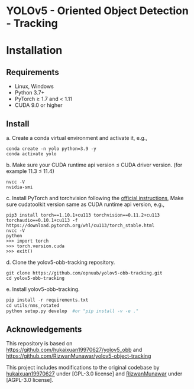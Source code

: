 # YOLOv5 - Oriented Object Detection - Tracking

# Installation
## Requirements
* Linux, Windows
* Python 3.7+ 
* PyTorch ≥ 1.7 and < 1.11
* CUDA 9.0 or higher

## Install 
a. Create a conda virtual environment and activate it, e.g.,
```
conda create -n yolo python=3.9 -y 
conda activate yolo
```
b. Make sure your CUDA runtime api version ≤ CUDA driver version. (for example 11.3 ≤ 11.4)
```
nvcc -V
nvidia-smi
```
c. Install PyTorch and torchvision following the [official instructions](https://pytorch.org/), Make sure cudatoolkit version same as CUDA runtime api version, e.g.,
```
pip3 install torch==1.10.1+cu113 torchvision==0.11.2+cu113 torchaudio==0.10.1+cu113 -f https://download.pytorch.org/whl/cu113/torch_stable.html
nvcc -V
python
>>> import torch
>>> torch.version.cuda
>>> exit()
```
d. Clone the yolov5-obb-tracking repository.
```
git clone https://github.com/opnuub/yolov5-obb-tracking.git
cd yolov5-obb-tracking
```
e. Install yolov5-obb-tracking.

```python 
pip install -r requirements.txt
cd utils/nms_rotated
python setup.py develop  #or "pip install -v -e ."
```


## Acknowledgements
This repository is based on https://github.com/hukaixuan19970627/yolov5_obb and https://github.com/RizwanMunawar/yolov5-object-tracking

This project includes modifications to the original codebase by [hukaixuan19970627](https://github.com/hukaixuan19970627) under [GPL-3.0 license] and [RizwanMunawar](https://github.com/RizwanMunawar/yolov5-object-tracking) under [AGPL-3.0 license].
